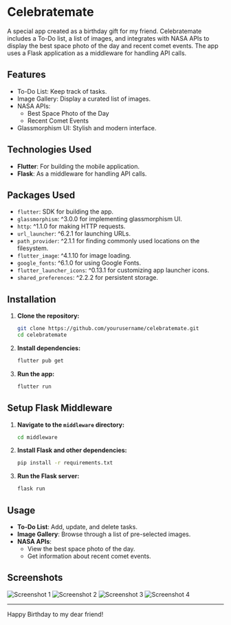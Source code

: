# Celebratemate

A special app created as a birthday gift for my friend. Celebratemate includes a To-Do list, a list of images, and integrates with NASA APIs to display the best space photo of the day and recent comet events. The app uses a Flask application as a middleware for handling API calls.

## Features

- To-Do List: Keep track of tasks.
- Image Gallery: Display a curated list of images.
- NASA APIs:
  - Best Space Photo of the Day
  - Recent Comet Events
- Glassmorphism UI: Stylish and modern interface.

## Technologies Used

- **Flutter**: For building the mobile application.
- **Flask**: As a middleware for handling API calls.

## Packages Used

- `flutter`: SDK for building the app.
- `glassmorphism`: ^3.0.0 for implementing glassmorphism UI.
- `http`: ^1.1.0 for making HTTP requests.
- `url_launcher`: ^6.2.1 for launching URLs.
- `path_provider`: ^2.1.1 for finding commonly used locations on the filesystem.
- `flutter_image`: ^4.1.10 for image loading.
- `google_fonts`: ^6.1.0 for using Google Fonts.
- `flutter_launcher_icons`: ^0.13.1 for customizing app launcher icons.
- `shared_preferences`: ^2.2.2 for persistent storage.

## Installation

1. **Clone the repository:**

    ```sh
    git clone https://github.com/yourusername/celebratemate.git
    cd celebratemate
    ```

2. **Install dependencies:**

    ```sh
    flutter pub get
    ```

3. **Run the app:**

    ```sh
    flutter run
    ```

## Setup Flask Middleware

1. **Navigate to the `middleware` directory:**

    ```sh
    cd middleware
    ```

2. **Install Flask and other dependencies:**

    ```sh
    pip install -r requirements.txt
    ```

3. **Run the Flask server:**

    ```sh
    flask run
    ```

## Usage

- **To-Do List**: Add, update, and delete tasks.
- **Image Gallery**: Browse through a list of pre-selected images.
- **NASA APIs**:
  - View the best space photo of the day.
  - Get information about recent comet events.

## Screenshots

![Screenshot 1](Screenshots/Screenshot_2023-12-01-11-10-12-398_com.example.untitled.jpg)
![Screenshot 2](Screenshots/Screenshot_2023-12-01-11-11-09-225_com.example.untitled.jpg)
![Screenshot 3](Screenshots/Screenshot_2023-12-01-11-11-21-666_com.example.untitled.jpg)
![Screenshot 4](Screenshots/Screenshot_2023-12-01-11-11-31-337_com.example.untitled.jpg)

---

Happy Birthday to my dear friend!
